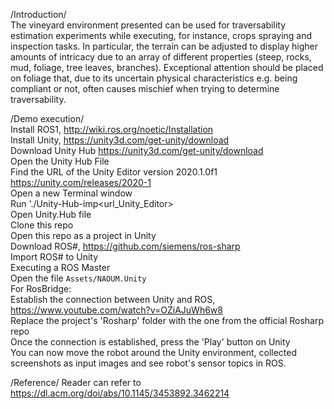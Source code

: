 /Introduction/ <br />
The vineyard environment presented can be used for traversability estimation experiments while executing, for instance, crops spraying and inspection tasks. 
In particular, the terrain can be adjusted to display higher amounts of intricacy due to an array of different properties (steep, rocks, mud, foliage, tree leaves, branches). Exceptional attention should be placed on foliage that, due to its uncertain physical characteristics e.g. being compliant or not, often causes mischief when trying to determine traversability.


/Demo execution/  <br />
Install ROS1, http://wiki.ros.org/noetic/Installation<br />
Install Unity, https://unity3d.com/get-unity/download <br />
Download Unity Hub https://unity3d.com/get-unity/download<br />
Open the Unity Hub File<br />
Find the URL of the Unity Editor version 2020.1.0f1    https://unity.com/releases/2020-1<br />
Open a new Terminal window<br />
Run './Unity-Hub-imp<url_Unity_Editor><br />
Open Unity.Hub file<br />
Clone this repo<br />
Open this repo as a project in Unity <br />
Download ROS#, https://github.com/siemens/ros-sharp<br />
Import ROS# to Unity<br />
Executing a ROS Master<br />
Open the file `Assets/NAOUM.Unity` <br />
For RosBridge:<br />
Establish the connection between Unity and ROS, https://www.youtube.com/watch?v=OZiAJuWh6w8<br />
Replace the project's 'Rosharp' folder with the one from the official Rosharp repo<br />
Once the connection is established, press the 'Play' button on Unity<br />
You can now move the robot around the Unity environment, collected screenshots as input images and see robot's sensor topics in ROS.<br />


/Reference/ 
Reader can refer to https://dl.acm.org/doi/abs/10.1145/3453892.3462214 

